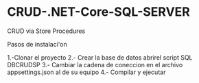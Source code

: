 # CRUD-.NET-Core-SQL-SERVER
CRUD via Store Procedures

Pasos de instalaci'on

1.-Clonar el proyecto
2.- Crear la base de datos abrirel script SQL DBCRUDSP
3.- Cambiar la cadena de coneccion en el archivo appsettings.json al de su equipo
4.- Compilar y ejecutar



